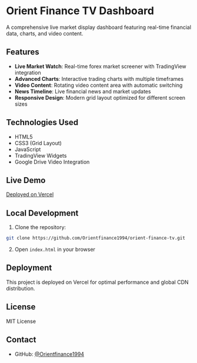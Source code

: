 # Orient Finance TV Dashboard

A comprehensive live market display dashboard featuring real-time financial data, charts, and video content.

## Features

- **Live Market Watch**: Real-time forex market screener with TradingView integration
- **Advanced Charts**: Interactive trading charts with multiple timeframes
- **Video Content**: Rotating video content area with automatic switching
- **News Timeline**: Live financial news and market updates
- **Responsive Design**: Modern grid layout optimized for different screen sizes

## Technologies Used

- HTML5
- CSS3 (Grid Layout)
- JavaScript
- TradingView Widgets
- Google Drive Video Integration

## Live Demo

[Deployed on Vercel](https://orient-finance-tv.vercel.app)

## Local Development

1. Clone the repository:
```bash
git clone https://github.com/Orientfinance1994/orient-finance-tv.git
```

2. Open `index.html` in your browser

## Deployment

This project is deployed on Vercel for optimal performance and global CDN distribution.

## License

MIT License

## Contact

- GitHub: [@Orientfinance1994](https://github.com/Orientfinance1994) 